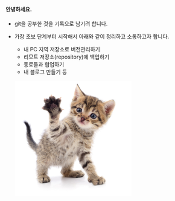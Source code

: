 #### 안녕하세요.
  - git을 공부한 것을 기록으로 남기려 합니다.
  - 가장 초보 단계부터 시작해서 아래와 같이 정리하고 소통하고자 합니다. 
    * 내 PC 지역 저장소로 버전관리하기
    * 리모트 저장소(repository)에 백업하기  
    * 동료들과 협업하기
    * 내 블로그 만들기 등

    ![야옹](cat_image.png)


